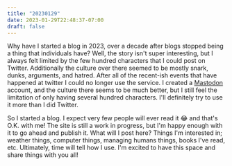 ```yaml
---
title: "20230129"
date: 2023-01-29T22:48:37-07:00
draft: false
---
```


Why have I started a blog in 2023, over a decade after blogs stopped being a thing that individuals have?
Well, the story isn't super interesting, but I always felt limited by the few hundred characters
that I could post on Twitter. Additionally the culture over there seemed to be mostly snark, dunks, arguments, and hatred.
After all of the recent-ish events that have happened at twitter I could no longer use the service.
I created a  <a rel="me" href="https://hachyderm.io/@orcutt">Mastodon</a> account,
and the culture there seems to be much better, but I still feel the limitation of only having several hundred characters.
I'll definitely try to use it more than I did Twitter.
 
 So I started a blog. I expect very few people will ever read it :joy: and that's O.K. with me!
 The site is still a work in progress, but I'm happy enough with it to go ahead and publish it.
 What will I post here? Things I'm interested in; weather things, computer things, managing humans things, books I've read, etc.
 Ultimately, time will tell how I use. I'm excited to have this space and share things with you all!